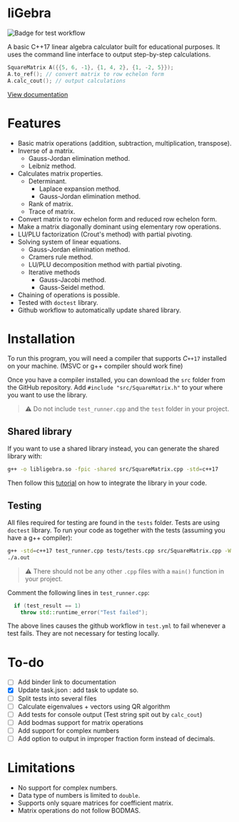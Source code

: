﻿# liGebra
![Badge for test workflow](https://github.com/creme332/liGebra/actions/workflows/test.yml/badge.svg)

A basic C++17 linear algebra calculator built for educational purposes. It uses the command line interface to output step-by-step calculations.
```cpp
SquareMatrix A({{5, 6, -1}, {1, 4, 2}, {1, -2, 5}});
A.to_ref(); // convert matrix to row echelon form
A.calc_cout(); // output calculations
```

[View documentation](documentation.ipynb)

# Features
- Basic matrix operations (addition, subtraction, multiplication, transpose).
- Inverse of a matrix.
	- Gauss-Jordan elimination method.
	- Leibniz method.
- Calculates matrix properties.
	- Determinant.
		- Laplace expansion method.
		- Gauss-Jordan elimination method.
	- Rank of matrix.
	- Trace of matrix.
- Convert matrix to row echelon form and reduced row echelon form.
- Make a matrix diagonally dominant using elementary row operations.
- LU/PLU factorization (Crout's method) with partial pivoting.
- Solving system of linear equations.
	- Gauss-Jordan elimination method.
	- Cramers rule method.
	- LU/PLU decomposition method with partial pivoting.
	- Iterative methods
		- Gauss-Jacobi method.
		- Gauss-Seidel method.
- Chaining of operations is possible.
- Tested with `doctest` library. 
- Github workflow to automatically update shared library.

# Installation
To run this program, you will need a compiler that supports $C\texttt{++17}$ installed on your machine. (MSVC or g++ compiler should work fine) 

Once you have a compiler installed, you can download the `src` folder from the GitHub repository. Add `#include "src/SquareMatrix.h"` to your  where you want to use the library. 

> ⚠ Do not include `test_runner.cpp` and the `test` folder in your project. 

## Shared library
If you want to use a shared library instead, you can generate the shared library with:
```bash
g++ -o libligebra.so -fpic -shared src/SquareMatrix.cpp -std=c++17
```
Then follow this [tutorial](https://betterprogramming.pub/how-to-build-a-linux-shared-library-f5b574b0c08e) on how to integrate the library in your code.

## Testing
All files required for testing are found in the `tests` folder. Tests are using `doctest` library.
To run your code as together with the tests (assuming you have a g++ compiler):
```bash
g++ -std=c++17 test_runner.cpp tests/tests.cpp src/SquareMatrix.cpp -W
./a.out
```
> ⚠ There should not be any other `.cpp` files with a `main()` function in your project. 

Comment the following lines in `test_runner.cpp`:
```cpp
  if (test_result == 1)
    throw std::runtime_error("Test failed");
```
The above lines causes the github workflow in `test.yml` to fail whenever a test fails. They are not necessary for testing locally.
# To-do
- [ ] Add binder link to documentation
- [x] Update task.json : add task to update so.
- [ ] Split tests into several files
- [ ] Calculate eigenvalues + vectors using QR algorithm
- [ ] Add tests for console output (Test string spit out by `calc_cout`)
- [ ] Add bodmas support for matrix operations
- [ ] Add support for complex numbers
- [ ] Add option to output in improper fraction form instead of decimals.

# Limitations
- No support for complex numbers.
- Data type of numbers is limited to `double`.
- Supports only square matrices for coefficient matrix.
- Matrix operations do not follow BODMAS.